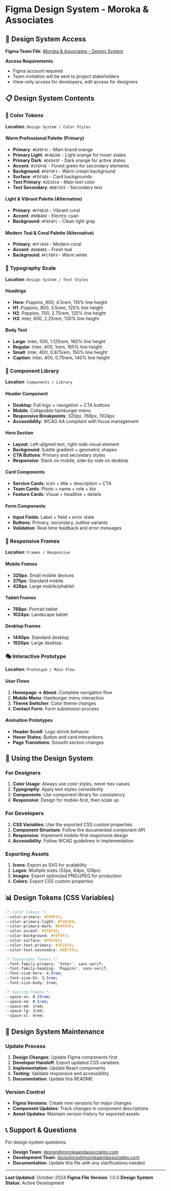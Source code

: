 # Figma Design System - Moroka & Associates

## 🎨 Design System Access

**Figma Team File**: [Moroka & Associates - Design System](https://www.figma.com/team-invite/your-figma-link-here)

**Access Requirements**:
- Figma account required
- Team invitation will be sent to project stakeholders
- View-only access for developers, edit access for designers

## 📋 Design System Contents

### 🎨 Color Tokens
**Location**: `Design System / Color Styles`

#### Warm Professional Palette (Primary)
- **Primary**: `#E89F4C` - Main brand orange
- **Primary Light**: `#F4B266` - Light orange for hover states
- **Primary Dark**: `#D4943F` - Dark orange for active states
- **Accent**: `#2F6F4E` - Forest green for secondary elements
- **Background**: `#FEF9F3` - Warm cream background
- **Surface**: `#FDF4E6` - Card backgrounds
- **Text Primary**: `#2D1810` - Main text color
- **Text Secondary**: `#8B7355` - Secondary text

#### Light & Vibrant Palette (Alternative)
- **Primary**: `#FF6B35` - Vibrant coral
- **Accent**: `#00B4D8` - Electric cyan
- **Background**: `#F8FAFC` - Clean light gray

#### Modern Teal & Coral Palette (Alternative)
- **Primary**: `#FF7A59` - Modern coral
- **Accent**: `#0ABAB5` - Fresh teal
- **Background**: `#FCFBF9` - Warm white

### 📝 Typography Scale
**Location**: `Design System / Text Styles`

#### Headings
- **Hero**: Poppins, 900, 4.5rem, 110% line height
- **H1**: Poppins, 800, 3.5rem, 120% line height
- **H2**: Poppins, 700, 2.75rem, 125% line height
- **H3**: Inter, 600, 2.25rem, 130% line height

#### Body Text
- **Large**: Inter, 500, 1.125rem, 160% line height
- **Regular**: Inter, 400, 1rem, 165% line height
- **Small**: Inter, 400, 0.875rem, 150% line height
- **Caption**: Inter, 400, 0.75rem, 140% line height

### 🧩 Component Library
**Location**: `Components / Library`

#### Header Component
- **Desktop**: Full logo + navigation + CTA buttons
- **Mobile**: Collapsible hamburger menu
- **Responsive Breakpoints**: 320px, 768px, 1024px
- **Accessibility**: WCAG AA compliant with focus management

#### Hero Section
- **Layout**: Left-aligned text, right-side visual element
- **Background**: Subtle gradient + geometric shapes
- **CTA Buttons**: Primary and secondary styles
- **Responsive**: Stack on mobile, side-by-side on desktop

#### Card Components
- **Service Cards**: Icon + title + description + CTA
- **Team Cards**: Photo + name + role + bio
- **Feature Cards**: Visual + headline + details

#### Form Components
- **Input Fields**: Label + field + error state
- **Buttons**: Primary, secondary, outline variants
- **Validation**: Real-time feedback and error messages

### 📱 Responsive Frames
**Location**: `Frames / Responsive`

#### Mobile Frames
- **320px**: Small mobile devices
- **375px**: Standard mobile
- **428px**: Large mobile/phablet

#### Tablet Frames
- **768px**: Portrait tablet
- **1024px**: Landscape tablet

#### Desktop Frames
- **1440px**: Standard desktop
- **1920px**: Large desktop

### 🎭 Interactive Prototype
**Location**: `Prototype / Main Flow`

#### User Flows
1. **Homepage → About**: Complete navigation flow
2. **Mobile Menu**: Hamburger menu interaction
3. **Theme Switcher**: Color theme changes
4. **Contact Form**: Form submission process

#### Animation Prototypes
- **Header Scroll**: Logo shrink behavior
- **Hover States**: Button and card interactions
- **Page Transitions**: Smooth section changes

## 🔧 Using the Design System

### For Designers
1. **Color Usage**: Always use color styles, never hex values
2. **Typography**: Apply text styles consistently
3. **Components**: Use component library for consistency
4. **Responsive**: Design for mobile-first, then scale up

### For Developers
1. **CSS Variables**: Use the exported CSS custom properties
2. **Component Structure**: Follow the documented component API
3. **Responsive**: Implement mobile-first responsive design
4. **Accessibility**: Follow WCAG guidelines in implementation

### Exporting Assets
1. **Icons**: Export as SVG for scalability
2. **Logos**: Multiple sizes (32px, 64px, 128px)
3. **Images**: Export optimized PNG/JPEG for production
4. **Colors**: Export CSS custom properties

## 📊 Design Tokens (CSS Variables)

```css
/* Color Tokens */
--color-primary: #E89F4C;
--color-primary-light: #F4B266;
--color-primary-dark: #D4943F;
--color-accent: #2F6F4E;
--color-background: #FEF9F3;
--color-surface: #FDF4E6;
--color-text-primary: #2D1810;
--color-text-secondary: #8B7355;

/* Typography Tokens */
--font-family-primary: 'Inter', sans-serif;
--font-family-heading: 'Poppins', sans-serif;
--font-size-hero: 4.5rem;
--font-size-h1: 3.5rem;
--font-size-body: 1rem;

/* Spacing Tokens */
--space-xs: 0.25rem;
--space-sm: 0.5rem;
--space-md: 1rem;
--space-lg: 2rem;
--space-xl: 4rem;
```

## 🔄 Design System Maintenance

### Update Process
1. **Design Changes**: Update Figma components first
2. **Developer Handoff**: Export updated CSS variables
3. **Implementation**: Update React components
4. **Testing**: Validate responsive and accessibility
5. **Documentation**: Update this README

### Version Control
- **Figma Versions**: Create new versions for major changes
- **Component Updates**: Track changes in component descriptions
- **Asset Updates**: Maintain version history for exported assets

## 📞 Support & Questions

For design system questions:
- **Design Team**: design@morokaandassociates.com
- **Development Team**: itsolutions@morokaandassociates.com
- **Documentation**: Update this file with any clarifications needed

---

**Last Updated**: October 2024
**Figma File Version**: 1.0.0
**Design System Status**: Active Development
